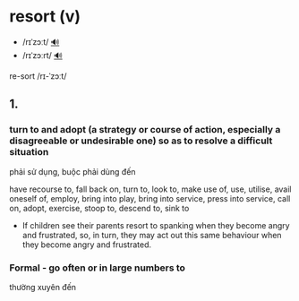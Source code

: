 # resort (v)

- /rɪˈzɔːt/ [🔊](https://www.oxfordlearnersdictionaries.com/media/english/uk_pron/r/res/resor/resort__gb_1.mp3)
- /rɪˈzɔːrt/ [🔊](https://www.oxfordlearnersdictionaries.com/media/english/us_pron/r/res/resor/resort__us_1.mp3)

re-sort /rɪ-ˈzɔːt/

## 1.

### turn to and adopt (a strategy or course of action, especially a disagreeable or undesirable one) so as to resolve a difficult situation

phải sử dụng, buộc phải dùng đến

have recourse to, fall back on, turn to, look to, make use of, use, utilise, avail oneself of, employ, bring into play, bring into service, press into service, call on, adopt, exercise, stoop to, descend to, sink to

- If children see their parents resort to spanking when they become angry and frustrated, so, in turn, they may act out this same behaviour when they become angry and frustrated.

### Formal - go often or in large numbers to

thường xuyên đến